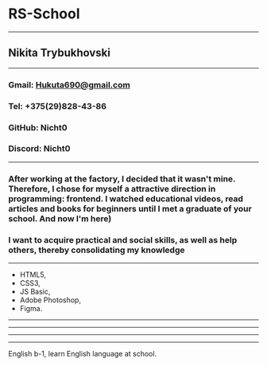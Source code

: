 # RS-School
***
## Nikita Trybukhovski
***
### Gmail: Hukuta690@gmail.com
### Tel: +375(29)828-43-86
### GitHub: Nicht0
### Discord: Nicht0
***
### After working at the factory, I decided that it wasn't mine. Therefore, I chose for myself a attractive direction in programming: frontend. I watched educational videos, read articles and books for beginners until I met a graduate of your school. And now I'm here)


### I want to acquire practical and social skills, as well as help others, thereby consolidating my knowledge
***
* HTML5,
* CSS3,
* JS Basic,
* Adobe Photoshop,
* Figma.
***
***
***
***
English b-1, learn English language at school.




